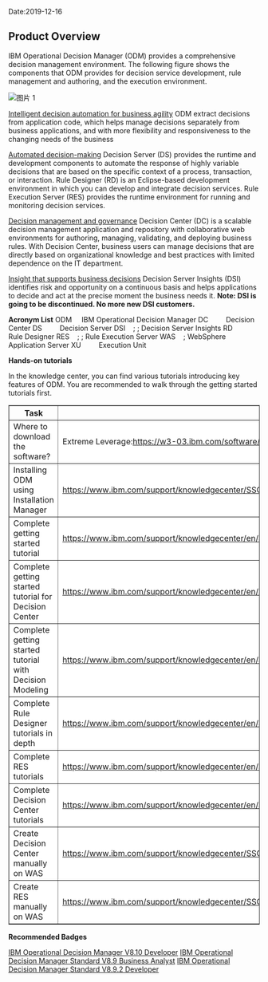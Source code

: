 Date:2019-12-16

## Product Overview 

IBM Operational Decision Manager (ODM) provides a comprehensive decision management environment. The following figure shows the components that ODM provides for decision service development, rule management and authoring, and the execution environment.

![图片 1](https://media.github.ibm.com/user/228551/files/dcd29380-2003-11ea-9aa4-cba44be67562)

[Intelligent decision automation for business agility](https://www.ibm.com/support/knowledgecenter/SSQP76_8.10.x/com.ibm.odm.distrib.overview/topics/con_dmov_whatisodm.html)
ODM extract decisions from application code, which helps manage decisions separately from business applications, and with more flexibility and responsiveness to the changing needs of the business

[Automated decision-making](https://www.ibm.com/support/knowledgecenter/SSQP76_8.10.x/com.ibm.odm.distrib.overview/topics/con_dmov_intro_dsdev.html)
Decision Server (DS) provides the runtime and development components to automate the response of highly variable decisions that are based on the specific context of a process, transaction, or interaction. 
Rule Designer (RD) is an Eclipse-based development environment in which you can develop and integrate decision services. 
Rule Execution Server (RES) provides the runtime environment for running and monitoring decision services.

[Decision management and governance](https://www.ibm.com/support/knowledgecenter/SSQP76_8.10.x/com.ibm.odm.distrib.overview/topics/con_dmov_intro_dmbizusers.html) 
Decision Center (DC) is a scalable decision management application and repository with collaborative web environments for authoring, managing, validating, and deploying business rules. With Decision Center, business users can manage decisions that are directly based on organizational knowledge and best practices with limited dependence on the IT department.

[Insight that supports business decisions](https://www.ibm.com/support/knowledgecenter/SSQP76_8.10.x/com.ibm.odm.distrib.overview/topics/con_dmov_intro_insights.html)
Decision Server Insights (DSI) identifies risk and opportunity on a continuous basis and helps applications to decide and act at the precise moment the business needs it.
**Note: DSI is going to be discontinued. No more new DSI customers.** 

**Acronym List**
ODM&nbsp;&nbsp;&nbsp;&nbsp;	IBM Operational Decision Manager
DC&nbsp;&nbsp;&nbsp;&nbsp;&nbsp;&nbsp;&nbsp;&nbsp;	Decision Center
DS&nbsp;&nbsp;&nbsp;&nbsp;&nbsp;&nbsp;&nbsp;&nbsp;	Decision Server
DSI&nbsp;&nbsp;&nbsp;&nbsp;;&nbsp;;&nbsp;Decision Server Insights
RD&nbsp;&nbsp;&nbsp;&nbsp;&nbsp;&nbsp;&nbsp;&nbsp;	Rule Designer
RES&nbsp;&nbsp;&nbsp;&nbsp;;&nbsp;;&nbsp;Rule Execution Server
WAS&nbsp;&nbsp;&nbsp;&nbsp;;&nbsp;WebSphere Application Server
XU&nbsp;&nbsp;&nbsp;&nbsp;&nbsp;&nbsp;&nbsp;&nbsp;	Execution Unit

**Hands-on tutorials**

In the knowledge center, you can find various tutorials introducing key features of ODM. You are recommended to walk through the getting started tutorials first. 
<table border="1px solid #ccc" cellspacing="0" cellpadding="0">
  <tr>
    <th width="40%" style="text-align:center;">Task</th>
    <th style="text-align:center">Resource</th>
  </tr>
  <tr>
    <td style="background-color:white">Where to download the software?</td>
    <td style="background-color:white">Extreme Leverage:<a href="https://w3-03.ibm.com/software/xl/download/ticket.wss" target="_blank">https://w3-03.ibm.com/software/xl/download/ticket.wss</a></td>
  </tr>
  <tr>
    <td style="background-color:white">Installing ODM using Installation Manager </td>
    <td style="background-color:white"><a href="https://www.ibm.com/support/knowledgecenter/SSQP76_8.10.x/com.ibm.odm.distrib.install/topics/tsk_inst_single_workstation.html" target="_blank">https://www.ibm.com/support/knowledgecenter/SSQP76_8.10.x/com.ibm.odm.distrib.install/topics/tsk_inst_single_workstation.html</a></td>
  </tr>
  <tr>
    <td style="background-color:white">Complete getting started tutorial</td>
    <td style="background-color:white"><a href="https://www.ibm.com/support/knowledgecenter/en/SSQP76_8.10.x/com.ibm.odm.dserver.rules.tutorials/tut_gs_topics/odm_dserver_rules_gs.html" target="_blank">https://www.ibm.com/support/knowledgecenter/en/SSQP76_8.10.x/com.ibm.odm.dserver.rules.tutorials/tut_gs_topics/odm_dserver_rules_gs.html</a></td>
  </tr>
  
   <tr>
    <td style="background-color:white">Complete getting started tutorial for Decision Center</td>
    <td style="background-color:white"><a href="https://www.ibm.com/support/knowledgecenter/en/SSQP76_8.10.x/com.ibm.odm.dcenter.tutorials/tutorials_topics/odm_dcenter_bu_tut_int.html" target="_blank">https://www.ibm.com/support/knowledgecenter/en/SSQP76_8.10.x/com.ibm.odm.dcenter.tutorials/tutorials_topics/odm_dcenter_bu_tut_int.html</a></td>
  </tr>
    <tr>
    <td style="background-color:white">Complete getting started tutorial with Decision Modeling</td>
  <td style="background-color:white"><a href="https://www.ibm.com/support/knowledgecenter/en/SSQP76_8.10.x/com.ibm.odm.dcenter.tutorials/tutorials_topics/odm_dc_mod_int.html" target="_blank">https://www.ibm.com/support/knowledgecenter/en/SSQP76_8.10.x/com.ibm.odm.dcenter.tutorials/tutorials_topics/odm_dc_mod_int.html</a></td>
  </tr>
    <tr>
    <td style="background-color:white">Complete Rule Designer tutorials in depth</td>
    <td style="background-color:white"><a href="https://www.ibm.com/support/knowledgecenter/en/SSQP76_8.10.x/com.ibm.odm.dserver.rules.tutorials/tut_designer_topics/tut_rule_designer_tutorials.html" target="_blank">https://www.ibm.com/support/knowledgecenter/en/SSQP76_8.10.x/com.ibm.odm.dserver.rules.tutorials/tut_designer_topics/tut_rule_designer_tutorials.html</a></td>
  </tr>
    <tr>
    <td style="background-color:white">Complete RES tutorials </td>
    <td style="background-color:white"><a href="https://www.ibm.com/support/knowledgecenter/en/SSQP76_8.10.x/com.ibm.odm.dserver.rules.tutorials/tut_res_topics/tut_res_tutorials.html" target="_blank">https://www.ibm.com/support/knowledgecenter/en/SSQP76_8.10.x/com.ibm.odm.dserver.rules.tutorials/tut_res_topics/tut_res_tutorials.html</a></td>
  </tr>
    <tr>
    <td style="background-color:white">Complete Decision Center tutorials</td>
    <td style="background-color:white"><a href="https://www.ibm.com/support/knowledgecenter/en/SSQP76_8.10.x/com.ibm.odm.dcenter/topics/odm_dcenter.html" target="_blank">https://www.ibm.com/support/knowledgecenter/en/SSQP76_8.10.x/com.ibm.odm.dcenter/topics/odm_dcenter.html</a></td>
  </tr>
    <tr>
    <td style="background-color:white">Create Decision Center manually on WAS </td>
    <td style="background-color:white"><a href="https://www.ibm.com/support/knowledgecenter/SSQP76_8.10.x/com.ibm.odm.distrib.config.was/config_dc_websphere/con_dc_was.html" target="_blank">https://www.ibm.com/support/knowledgecenter/SSQP76_8.10.x/com.ibm.odm.distrib.config.was/config_dc_websphere/con_dc_was.html</a></td>
  </tr>
    <tr>
    <td style="background-color:white">Create RES manually on WAS</td>
    <td style="background-color:white"><a href="https://www.ibm.com/support/knowledgecenter/SSQP76_8.10.x/com.ibm.odm.distrib.config.was/config_ds_res_was/con_res_was.html" target="_blank">https://www.ibm.com/support/knowledgecenter/SSQP76_8.10.x/com.ibm.odm.distrib.config.was/config_ds_res_was/con_res_was.html</a></td>
  </tr>
</table>

**Recommended Badges**

[IBM Operational Decision Manager V8.10 Developer](https://www.ibm.com/services/learning/ites.wss/zz-en?pageType=badges&id=299e5e2b-7f33-408a-a32e-5501ca0a8b0a)
[IBM Operational Decision Manager Standard V8.9 Business Analyst](https://www.ibm.com/services/learning/ites.wss/zz-en?pageType=badges&id=397b07e5-9679-47f7-b0d5-8b09a2fa44f9)
[IBM Operational Decision Manager Standard V8.9.2 Developer](https://www.ibm.com/services/learning/ites.wss/zz-en?pageType=badges&id=b599582a-b5bb-4af7-a6ce-2307f70e4ee9)
